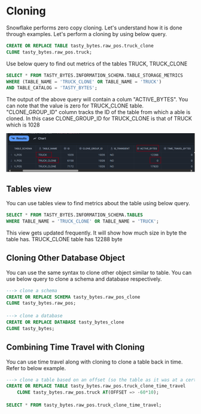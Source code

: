 # Cloning
Snowflake performs zero copy cloning. Let's understand how it is done through examples. Let's perform a cloning by using below query.

```SQL 
CREATE OR REPLACE TABLE tasty_bytes.raw_pos.truck_clone 
CLONE tasty_bytes.raw_pos.truck;
```

Use below query to find out metrics of the tables TRUCK, TRUCK_CLONE

```SQL
SELECT * FROM TASTY_BYTES.INFORMATION_SCHEMA.TABLE_STORAGE_METRICS
WHERE (TABLE_NAME = 'TRUCK_CLONE' OR TABLE_NAME = 'TRUCK')
AND TABLE_CATALOG = 'TASTY_BYTES';
```
The output of the above query will contain a colum "ACTIVE_BYTES". You can note that the value is zero for TRUCK_CLONE table. "CLONE_GROUP_ID" column tracks the ID of the table from which a able is cloned. In this case CLONE_GROUP_ID for TRUCK_CLONE is that of TRUCK which is 1028

![Active Bytes](../images/module_2_active_bytes.png)

## Tables view
You can use tables view to find metrics about the table using below query.

```SQL
SELECT * FROM TASTY_BYTES.INFORMATION_SCHEMA.TABLES
WHERE TABLE_NAME = 'TRUCK_CLONE' OR TABLE_NAME = 'TRUCK';
```

This view gets updated frequently. It will show how much size in byte the table has. TRUCK_CLONE table has 12288 byte

## Cloning Other Database Object
You can use the same syntax to clone other object similar to table. You can use below query to clone a schema and database respectively.

```SQL
---> clone a schema
CREATE OR REPLACE SCHEMA tasty_bytes.raw_pos_clone
CLONE tasty_bytes.raw_pos;

---> clone a database
CREATE OR REPLACE DATABASE tasty_bytes_clone
CLONE tasty_bytes;
```

## Combining Time Travel with Cloning
You can use time travel along with cloning to clone a table back in time. Refer to below example.

```SQL
---> clone a table based on an offset (so the table as it was at a certain interval in the past) 
CREATE OR REPLACE TABLE tasty_bytes.raw_pos.truck_clone_time_travel 
    CLONE tasty_bytes.raw_pos.truck AT(OFFSET => -60*10);

SELECT * FROM tasty_bytes.raw_pos.truck_clone_time_travel;
```